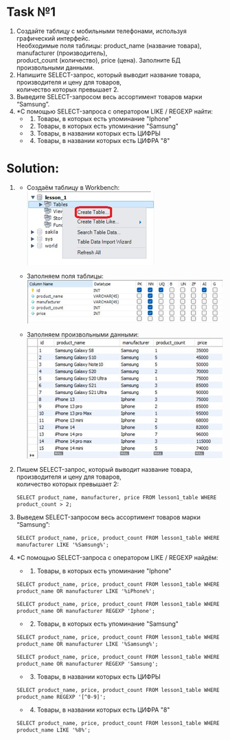 # Task №1

1) Создайте таблицу с мобильными телефонами, используя графический интерфейс. <br>
   Необходимые поля таблицы: product_name (название товара), manufacturer (производитель), <br> 
   product_count (количество), price (цена). Заполните БД произвольными данными.
2) Напишите SELECT-запрос, который выводит название товара, производителя и цену для товаров, <br>
   количество которых превышает 2.
3) Выведите SELECT-запросом весь ассортимент товаров марки “Samsung”.
4) *С помощью SELECT-запроса с оператором LIKE / REGEXP найти:
   * 1) Товары, в которых есть упоминание "Iphone"
   * 2) Товары, в которых есть упоминание "Samsung"
   * 3) Товары, в названии которых есть ЦИФРЫ
   * 4) Товары, в названии которых есть ЦИФРА "8"

# Solution:

1) * Создаём таблицу в Workbench: <br>
   ![CreateTable.jpg](CreateTable.jpg)
   
   * Заполняем поля таблицы: <br>
   ![FillTableRows.jpg](FillTableRows.jpg)
   
   * Заполняем произвольными данными: <br>
   ![FillData.jpg](FillData.jpg)

2) Пишем SELECT-запрос, который выводит название товара, производителя и цену для товаров, <br>
   количество которых превышает 2:
   
   ```MySQL
   SELECT product_name, manufacturer, price FROM lesson1_table WHERE product_count > 2;
   ```

3) Выведем SELECT-запросом весь ассортимент товаров марки “Samsung”:

   ```MySQL
   SELECT product_name, price, product_count FROM lesson1_table WHERE manufacturer LIKE '%Samsung%';
   ```

4) *С помощью SELECT-запроса с оператором LIKE / REGEXP найдём:
   * 1) Товары, в которых есть упоминание "Iphone"
   
   ```MySQL
   SELECT product_name, price, product_count FROM lesson1_table WHERE product_name OR manufacturer LIKE '%iPhone%';
   ```

   ```MySQL
   SELECT product_name, price, product_count FROM lesson1_table WHERE product_name OR manufacturer REGEXP 'Iphone';
   ```

   * 2) Товары, в которых есть упоминание "Samsung"

   ```MySQL
   SELECT product_name, price, product_count FROM lesson1_table WHERE product_name OR manufacturer LIKE '%Samsung%';
   ```

   ```MySQL
   SELECT product_name, price, product_count FROM lesson1_table WHERE product_name OR manufacturer REGEXP 'Samsung';
   ```

   * 3) Товары, в названии которых есть ЦИФРЫ

   ```MySQL
   SELECT product_name, price, product_count FROM lesson1_table WHERE product_name REGEXP '[^0-9]';
   ```

   * 4) Товары, в названии которых есть ЦИФРА "8"

   ```MySQL
   SELECT product_name, price, product_count FROM lesson1_table WHERE product_name LIKE '%8%';
   ```